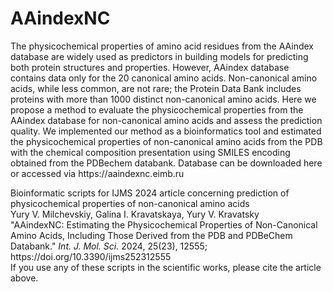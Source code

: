 # AAindexNC
<p>The physicochemical properties of amino acid residues from the AAindex database are widely used as predictors in building models for predicting both protein structures and properties. However, AAindex database contains data only for the 20 canonical amino acids. Non-canonical amino acids, while less common, are not rare; the Protein Data Bank includes proteins with more than 1000 distinct non-canonical amino acids. Here we propose a method to evaluate the physicochemical properties from the AAindex database for non-canonical amino acids and assess the prediction quality. We implemented our method as a bioinformatics tool and estimated the physicochemical properties of non-canonical amino acids from the PDB with the chemical composition presentation using SMILES encoding obtained from the PDBechem databank. Database can be downloaded here or accessed via https://aaindexnc.eimb.ru</p>
Bioinformatic scripts for IJMS 2024 article concerning prediction of physicochemical properties of non-canonical amino acids
<br>Yury V. Milchevskiy, Galina I. Kravatskaya, Yury V. Kravatsky
<br>"AAindexNC: Estimating the Physicochemical Properties of Non-Canonical Amino Acids, Including Those Derived from the PDB and PDBeChem Databank." <I>Int. J. Mol. Sci.</I> 2024, 25(23), 12555;
https://doi.org/10.3390/ijms252312555
<br>If you use any of these scripts in the scientific works, please cite the article above.
